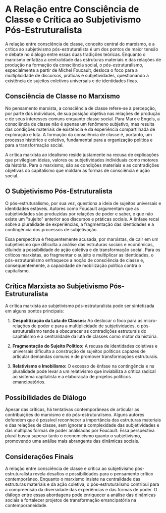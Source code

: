 
# A Relação entre Consciência de Classe e Crítica ao Subjetivismo Pós-Estruturalista

A relação entre consciência de classe, conceito central do marxismo, e a crítica ao subjetivismo pós-estruturalista é um dos pontos de maior tensão e debate no diálogo entre essas duas tradições teóricas. Enquanto o marxismo enfatiza a centralidade das estruturas materiais e das relações de produção na formação da consciência social, o pós-estruturalismo, especialmente a partir de Michel Foucault, desloca o foco para a multiplicidade de discursos, práticas e subjetividades, questionando a existência de sujeitos coletivos universais e de identidades fixas.

## Consciência de Classe no Marxismo

No pensamento marxista, a consciência de classe refere-se à percepção, por parte dos indivíduos, de sua posição objetiva nas relações de produção e de seus interesses comuns enquanto classe social. Para Marx e Engels, a consciência de classe não é apenas um fenômeno subjetivo, mas resulta das condições materiais de existência e da experiência compartilhada de exploração e luta. A formação da consciência de classe é, portanto, um processo histórico e coletivo, fundamental para a organização política e para a transformação social.

A crítica marxista ao idealismo reside justamente na recusa de explicações que privilegiam ideias, valores ou subjetividades individuais como motores da história. Para o marxismo, são as condições materiais e as contradições objetivas do capitalismo que moldam as formas de consciência e ação social.

## O Subjetivismo Pós-Estruturalista

O pós-estruturalismo, por sua vez, questiona a ideia de sujeitos universais e identidades estáveis. Autores como Foucault argumentam que as subjetividades são produzidas por relações de poder e saber, e que não existe um "sujeito" anterior aos discursos e práticas sociais. A ênfase recai sobre a pluralidade de experiências, a fragmentação das identidades e a contingência dos processos de subjetivação.

Essa perspectiva é frequentemente acusada, por marxistas, de cair em um subjetivismo que dificulta a análise das estruturas sociais e econômicas, diluindo a possibilidade de ação coletiva e de transformação social. Para os críticos marxistas, ao fragmentar o sujeito e multiplicar as identidades, o pós-estruturalismo enfraquece a noção de consciência de classe e, consequentemente, a capacidade de mobilização política contra o capitalismo.

## Crítica Marxista ao Subjetivismo Pós-Estruturalista

A crítica marxista ao subjetivismo pós-estruturalista pode ser sintetizada em alguns pontos principais:

1. **Despolitização da Luta de Classes:** Ao deslocar o foco para as micro-relações de poder e para a multiplicidade de subjetividades, o pós-estruturalismo tende a obscurecer as contradições estruturais do capitalismo e a centralidade da luta de classes como motor da história.

2. **Fragmentação do Sujeito Político:** A recusa de identidades coletivas e universais dificulta a construção de sujeitos políticos capazes de articular demandas comuns e de promover transformações estruturais.

3. **Relativismo e Imobilismo:** O excesso de ênfase na contingência e na pluralidade pode levar a um relativismo que inviabiliza a crítica radical ao sistema capitalista e a elaboração de projetos políticos emancipatórios.

## Possibilidades de Diálogo

Apesar das críticas, há tentativas contemporâneas de articular as contribuições do marxismo e do pós-estruturalismo. Alguns autores defendem que é possível reconhecer a importância das estruturas materiais e das relações de classe, sem ignorar a complexidade das subjetividades e das múltiplas formas de poder analisadas por Foucault. Essa perspectiva plural busca superar tanto o economicismo quanto o subjetivismo, promovendo uma análise mais abrangente das dinâmicas sociais.

## Considerações Finais

A relação entre consciência de classe e crítica ao subjetivismo pós-estruturalista revela desafios e possibilidades para o pensamento crítico contemporâneo. Enquanto o marxismo insiste na centralidade das estruturas materiais e da ação coletiva, o pós-estruturalismo contribui para a compreensão da diversidade das experiências e das formas de poder. O diálogo entre essas abordagens pode enriquecer a análise das dinâmicas sociais e fortalecer projetos de transformação emancipatória na contemporaneidade.
```
